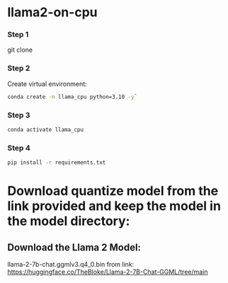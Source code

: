 # llama2-on-cpu


### Step 1 
git clone

### Step 2

Create virtual environment:

```bash
conda create -n llama_cpu python=3.10 -y`
```

### Step 3
```bash
conda activate llama_cpu
```

### Step 4
```bash
pip install -r requirements.txt
```

# Download quantize model from the link provided and keep the model in the model directory:


## Download the Llama 2 Model:

llama-2-7b-chat.ggmlv3.q4_0.bin
from link:
https://huggingface.co/TheBloke/Llama-2-7B-Chat-GGML/tree/main

